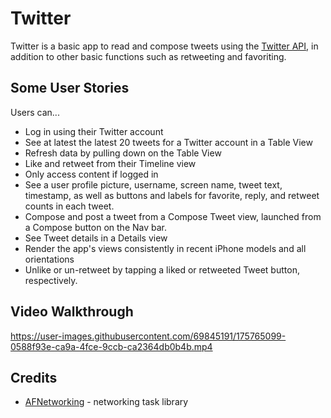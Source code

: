 # Twitter

Twitter is a basic app to read and compose tweets using the [Twitter API](https://apps.twitter.com/), in addition to other basic functions such as retweeting and favoriting.

## Some User Stories

Users can...

* Log in using their Twitter account
* See at latest the latest 20 tweets for a Twitter account in a Table View
* Refresh data by pulling down on the Table View
* Like and retweet from their Timeline view
* Only access content if logged in
* See a user profile picture, username, screen name, tweet text, timestamp, as well as buttons and labels for favorite, reply, and retweet counts in each tweet.
* Compose and post a tweet from a Compose Tweet view, launched from a Compose button on the Nav bar.
* See Tweet details in a Details view
* Render the app's views consistently in recent iPhone models and all orientations
* Unlike or un-retweet by tapping a liked or retweeted Tweet button, respectively.

## Video Walkthrough

https://user-images.githubusercontent.com/69845191/175765099-0588f93e-ca9a-4fce-9ccb-ca2364db0b4b.mp4

## Credits

- [AFNetworking](https://github.com/AFNetworking/AFNetworking) - networking task library
